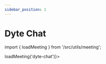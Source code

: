 ```yaml
---
sidebar_position: 1
---
```


# Dyte Chat

import { loadMeeting } from '/src/utils/meeting';

<div class="flex flex-row space-x-6 items-center" ref={() => loadMeeting('dyte-chat')}>
    <dyte-chat id='dyte-chat' />
</div>